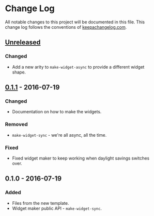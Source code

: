 # Change Log
All notable changes to this project will be documented in this file. This change log follows the conventions of [keepachangelog.com](http://keepachangelog.com/).

## [Unreleased]
### Changed
- Add a new arity to `make-widget-async` to provide a different widget shape.

## [0.1.1] - 2016-07-19
### Changed
- Documentation on how to make the widgets.

### Removed
- `make-widget-sync` - we're all async, all the time.

### Fixed
- Fixed widget maker to keep working when daylight savings switches over.

## 0.1.0 - 2016-07-19
### Added
- Files from the new template.
- Widget maker public API - `make-widget-sync`.

[Unreleased]: https://github.com/your-name/cascalog-intro/compare/0.1.1...HEAD
[0.1.1]: https://github.com/your-name/cascalog-intro/compare/0.1.0...0.1.1
